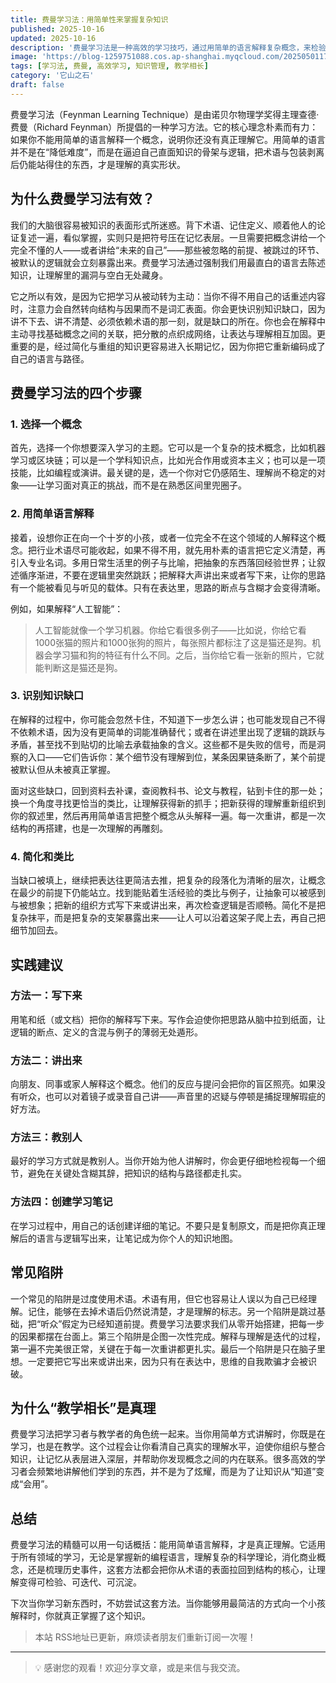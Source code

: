 ```yaml
---
title: 费曼学习法：用简单性来掌握复杂知识
published: 2025-10-16
updated: 2025-10-16
description: '费曼学习法是一种高效的学习技巧，通过用简单的语言解释复杂概念，来检验和深化自己的理解。'
image: 'https://blog-1259751088.cos.ap-shanghai.myqcloud.com/20250501173209859.png?imageSlim'
tags: [学习法, 费曼, 高效学习, 知识管理, 教学相长]
category: '它山之石'
draft: false
---
```


费曼学习法（Feynman Learning Technique）是由诺贝尔物理学奖得主理查德·费曼（Richard Feynman）所提倡的一种学习方法。它的核心理念朴素而有力：如果你不能用简单的语言解释一个概念，说明你还没有真正理解它。用简单的语言并不是在“降低难度”，而是在逼迫自己直面知识的骨架与逻辑，把术语与包装剥离后仍能站得住的东西，才是理解的真实形状。

## 为什么费曼学习法有效？

我们的大脑很容易被知识的表面形式所迷惑。背下术语、记住定义、顺着他人的论证复述一遍，看似掌握，实则只是把符号压在记忆表层。一旦需要把概念讲给一个完全不懂的人——或者讲给“未来的自己”——那些被忽略的前提、被跳过的环节、被默认的逻辑就会立刻暴露出来。费曼学习法通过强制我们用最直白的语言去陈述知识，让理解里的漏洞与空白无处藏身。

它之所以有效，是因为它把学习从被动转为主动：当你不得不用自己的话重述内容时，注意力会自然转向结构与因果而不是词汇表面。你会更快识别知识缺口，因为讲不下去、讲不清楚、必须依赖术语的那一刻，就是缺口的所在。你也会在解释中主动寻找基础概念之间的关联，把分散的点织成网络，让表达与理解相互加固。更重要的是，经过简化与重组的知识更容易进入长期记忆，因为你把它重新编码成了自己的语言与路径。

## 费曼学习法的四个步骤

### 1. 选择一个概念

首先，选择一个你想要深入学习的主题。它可以是一个复杂的技术概念，比如机器学习或区块链；可以是一个学科知识点，比如光合作用或资本主义；也可以是一项技能，比如编程或演讲。最关键的是，选一个你对它仍感陌生、理解尚不稳定的对象——让学习面对真正的挑战，而不是在熟悉区间里兜圈子。

### 2. 用简单语言解释

接着，设想你正在向一个十岁的小孩，或者一位完全不在这个领域的人解释这个概念。把行业术语尽可能收起，如果不得不用，就先用朴素的语言把它定义清楚，再引入专业名词。多用日常生活里的例子与比喻，把抽象的东西落回经验世界；让叙述循序渐进，不要在逻辑里突然跳跃；把解释大声讲出来或者写下来，让你的思路有一个能被看见与听见的载体。只有在表达里，思路的断点与含糊才会变得清晰。

例如，如果解释“人工智能”：

> 人工智能就像一个学习机器。你给它看很多例子——比如说，你给它看1000张猫的照片和1000张狗的照片，每张照片都标注了这是猫还是狗。机器会学习猫和狗的特征有什么不同。之后，当你给它看一张新的照片，它就能判断这是猫还是狗。

### 3. 识别知识缺口

在解释的过程中，你可能会忽然卡住，不知道下一步怎么讲；也可能发现自己不得不依赖术语，因为没有更简单的词能准确替代；或者在讲述里出现了逻辑的跳跃与矛盾，甚至找不到贴切的比喻去承载抽象的含义。这些都不是失败的信号，而是洞察的入口——它们告诉你：某个细节没有理解到位，某条因果链条断了，某个前提被默认但从未被真正掌握。

面对这些缺口，回到资料去补课，查阅教科书、论文与教程，钻到卡住的那一处；换一个角度寻找更恰当的类比，让理解获得新的抓手；把新获得的理解重新组织到你的叙述里，然后再用简单语言把整个概念从头解释一遍。每一次重讲，都是一次结构的再搭建，也是一次理解的再雕刻。

### 4. 简化和类比

当缺口被填上，继续把表达往更简洁去推，把复杂的段落化为清晰的层次，让概念在最少的前提下仍能站立。找到能贴着生活经验的类比与例子，让抽象可以被感到与被想象；把新的组织方式写下来或讲出来，再次检查逻辑是否顺畅。简化不是把复杂抹平，而是把复杂的支架暴露出来——让人可以沿着这架子爬上去，再自己把细节加回去。

## 实践建议

### 方法一：写下来
用笔和纸（或文档）把你的解释写下来。写作会迫使你把思路从脑中拉到纸面，让逻辑的断点、定义的含混与例子的薄弱无处遁形。

### 方法二：讲出来
向朋友、同事或家人解释这个概念。他们的反应与提问会把你的盲区照亮。如果没有听众，也可以对着镜子或录音自己讲——声音里的迟疑与停顿是捕捉理解瑕疵的好方法。

### 方法三：教别人
最好的学习方式就是教别人。当你开始为他人讲解时，你会更仔细地检视每一个细节，避免在关键处含糊其辞，把知识的结构与路径都走扎实。

### 方法四：创建学习笔记
在学习过程中，用自己的话创建详细的笔记。不要只是复制原文，而是把你真正理解后的语言与逻辑写出来，让笔记成为你个人的知识地图。

## 常见陷阱

一个常见的陷阱是过度使用术语。术语有用，但它也容易让人误以为自己已经理解。记住，能够在去掉术语后仍然说清楚，才是理解的标志。另一个陷阱是跳过基础，把“听众”假定为已经知道前提。费曼学习法要求我们从零开始搭建，把每一步的因果都摆在台面上。第三个陷阱是企图一次性完成。解释与理解是迭代的过程，第一遍不完美很正常，关键在于每一次重讲都更扎实。最后一个陷阱是只在脑子里想。一定要把它写出来或讲出来，因为只有在表达中，思维的自我欺骗才会被识破。

## 为什么“教学相长”是真理

费曼学习法把学习者与教学者的角色统一起来。当你用简单方式讲解时，你既是在学习，也是在教学。这个过程会让你看清自己真实的理解水平，迫使你组织与整合知识，让记忆从表层进入深层，并帮助你发现概念之间的内在联系。很多高效的学习者会频繁地讲解他们学到的东西，并不是为了炫耀，而是为了让知识从“知道”变成“会用”。

## 总结

费曼学习法的精髓可以用一句话概括：能用简单语言解释，才是真正理解。它适用于所有领域的学习，无论是掌握新的编程语言，理解复杂的科学理论，消化商业概念，还是梳理历史事件，这套方法都会把你从术语的表面拉回到结构的核心，让理解变得可检验、可迭代、可沉淀。

下次当你学习新东西时，不妨尝试这套方法。当你能够用最简洁的方式向一个小孩解释时，你就真正掌握了这个知识。

> 本站 RSS地址已更新，麻烦读者朋友们重新订阅一次喔！

---

> 💡 感谢您的观看！欢迎分享文章，或是来信与我交流。